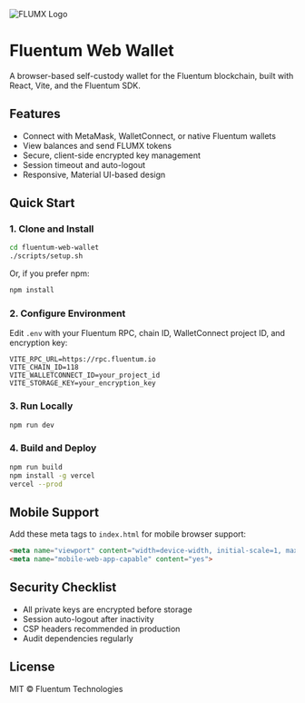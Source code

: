 ![FLUMX Logo](./src/assets/flumx-logo.png)

# Fluentum Web Wallet

A browser-based self-custody wallet for the Fluentum blockchain, built with React, Vite, and the Fluentum SDK.

## Features
- Connect with MetaMask, WalletConnect, or native Fluentum wallets
- View balances and send FLUMX tokens
- Secure, client-side encrypted key management
- Session timeout and auto-logout
- Responsive, Material UI-based design

## Quick Start

### 1. Clone and Install

```bash
cd fluentum-web-wallet
./scripts/setup.sh
```

Or, if you prefer npm:
```bash
npm install
```

### 2. Configure Environment

Edit `.env` with your Fluentum RPC, chain ID, WalletConnect project ID, and encryption key:

```
VITE_RPC_URL=https://rpc.fluentum.io
VITE_CHAIN_ID=118
VITE_WALLETCONNECT_ID=your_project_id
VITE_STORAGE_KEY=your_encryption_key
```

### 3. Run Locally

```bash
npm run dev
```

### 4. Build and Deploy

```bash
npm run build
npm install -g vercel
vercel --prod
```

## Mobile Support
Add these meta tags to `index.html` for mobile browser support:
```html
<meta name="viewport" content="width=device-width, initial-scale=1, maximum-scale=1" />
<meta name="mobile-web-app-capable" content="yes">
```

## Security Checklist
- All private keys are encrypted before storage
- Session auto-logout after inactivity
- CSP headers recommended in production
- Audit dependencies regularly

## License
MIT © Fluentum Technologies 